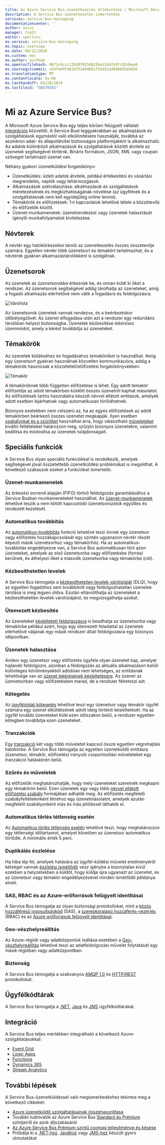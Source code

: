 ```yaml
---
title: Az Azure Service Bus-üzenetkezelés áttekintése | Microsoft Docs
description: A Service Bus-üzenetkezelés ismertetése
services: service-bus-messaging
documentationcenter: ''
author: axisc
manager: timlt
editor: spelluru
ms.service: service-bus-messaging
ms.topic: overview
ms.date: 09/22/2018
ms.custom: mvc
ms.author: aschhab
ms.openlocfilehash: 06f1cdccc135d8f025d6256a12d47a97c92dbee8
ms.sourcegitcommit: c63fe69fd624752d04661f56d52ad9d8693e9d56
ms.translationtype: MT
ms.contentlocale: hu-HU
ms.lasthandoff: 03/28/2019
ms.locfileid: "58579342"
---
```

# <a name="what-is-azure-service-bus"></a>Mi az Azure Service Bus?

A Microsoft Azure Service Bus egy teljes körűen felügyelt vállalati [integrációs](https://azure.com/integration) közvetítő. A Service Bust leggyakrabban az alkalmazások és szolgáltatások egymástól való elkülönítésére használják, továbbá az aszinkron adat- és állapotátvitel biztonságos platformjaként is alkalmazható. Az adatok különböző alkalmazások és szolgáltatások közötti átvitele az *üzenetek* segítségével történik. Bináris formátum, JSON, XML vagy csupán szöveget tartalmazó üzenet van. 

Néhány gyakori üzenetküldési forgatókönyv:

* Üzenetküldés: üzleti adatok átvitele, például értékesítési és vásárlási megrendelés, naplók vagy leltármozgások.
* Alkalmazások szétválasztása: alkalmazások és szolgáltatások méretezésének és megbízhatóságának növelése (az ügyfélnek és a szolgáltatásnak nem kell egyidejűleg online lennie).
* Témakörök és előfizetések: 1:*n* kapcsolatok lehetővé tétele a közzétevők és előfizetők között.
* Üzenet-munkamenetek: üzenetrendezést vagy üzenetek halasztását igénylő munkafolyamatok kivitelezése.

## <a name="namespaces"></a>Névterek

A névtér egy hatókörkezelési tároló az üzenetkezelés összes összetevője számára. Egyetlen névtér több üzenetsort és témakört tartalmazhat, és a névterek gyakran alkalmazástárolókként is szolgálnak.

## <a name="queues"></a>Üzenetsorok

Az üzenetek az *üzenetsorokba* érkeznek be, és onnan küldi ki őket a rendszer. Az üzenetsorok segítségével addig tárolhatja az üzeneteket, amíg a fogadó alkalmazás elérhetővé nem válik a fogadásra és feldolgozásra.

![Várólista](./media/service-bus-messaging-overview/about-service-bus-queue.png)

Az üzenetsorok üzenetek vannak rendezve, és a beérkezéskor időbélyegzővel. Az üzenet elfogadása után azt a rendszer egy redundáns tárolóban helyezi biztonságba. Üzenetek kézbesítése *lekéréses* üzemmódot, amely a kérést továbbítja az üzeneteket.

## <a name="topics"></a>Témakörök

Az üzenetek küldéséhez és fogadásához *témaköröket* is használhat. Amíg egy üzenetsort gyakran használnak közvetlen kommunikációra, addig a témakörök hasznosak a közzétételi/előfizetési forgatókönyvekben.

![Témakör](./media/service-bus-messaging-overview/about-service-bus-topic.png)

A témaköröknek több független előfizetése is lehet. Egy adott témakör előfizetője az adott témakörben küldött összes üzenetről kaphat másolatot. Az előfizetések tartós használatra készült névvel ellátott entitások, amelyek adott esetben lejárhatnak vagy automatikusan törlődhetnek.

Bizonyos esetekben nem célszerű az, ha az egyes előfizetések az adott témakörben beérkező összes üzenetet megkapják. Ilyen esetben [szabályokat és a szűrőket](topic-filters.md) használhat arra, hogy választható [műveleteket](topic-filters.md#actions) kiváltó feltételeket határozzon meg, szűrjön bizonyos üzenetekre, valamint beállítsa és módosítsa az üzenetek tulajdonságait.

## <a name="advanced-features"></a>Speciális funkciók

A Service Bus olyan speciális funkciókkal is rendelkezik, amelyek segítségével jóval összetettebb üzenetküldési problémákat is megoldhat. A következő szakaszok ezeket a funkciókat ismertetik:

### <a name="message-sessions"></a>Üzenet-munkamenetek

Az érkezési sorrend alapján (FIFO) törtnő feldolgozás garantálásához a Service Busban munkameneteket használhat. Az [üzenet-munkamenetek](message-sessions.md) lehetővé teszik a nem kötött kapcsolódó üzenetsorozatok együttes és rendezett kezelését. 

### <a name="auto-forwarding"></a>Automatikus továbbítás

Az [automatikus-továbbítás](service-bus-auto-forwarding.md) funkció lehetővé teszi önnek egy üzenetsor vagy előfizetés hozzákapcsolását egy szintén ugyanazon névtér részét képező másik üzenetsorhoz vagy témakörhöz. Ha az automatikus-továbbítás engedélyezve van, a Service Bus automatikusan törli azon üzeneteket, amelyek az első üzenetsorba vagy előfizetésbe (forrás) kerülnek, és áthelyezi őket a második üzenetsorba vagy témakörbe (cél).

### <a name="dead-lettering"></a>Kézbesíthetetlen levelek

A Service Bus támogatja a [kézbesíthetetlen levelek várólistáját](service-bus-dead-letter-queues.md) (DLQ), hogy az egyetlen fogadóhoz sem továbbított vagy feldolgozhatatlan üzenetek tárolása is meg legyen oldva. Ezután eltávolíthatja az üzeneteket a kézbesíthetetlen levelek várólistájáról, és megvizsgálhatja azokat.

### <a name="scheduled-delivery"></a>Ütemezett kézbesítés

Az üzeneteket [késleltetett feldolgozásra](message-sequencing.md#scheduled-messages) is beadhatja az üzenetsorba vagy témakörbe például azért, hogy egy ütemezett feladattal az üzenetek elérhetővé váljanak egy másik rendszer általi feldolgozásra egy bizonyos időpontban.

### <a name="message-deferral"></a>Üzenetek halasztása

Amikor egy üzenetsor vagy előfizetés ügyfele olyan üzenetet kap, amelyet hajlandó feldolgozni, azonban a feldolgozás az aktuális alkalmazáson belüli különleges körülményekből adódóan nem lehetséges, az entitásnak lehetősége van az [üzenet lekérésének késleltetésére](message-deferral.md). Az üzenet az üzenetsorban vagy előfizetésben marad, de a rendszer félreteszi azt.

### <a name="batching"></a>Kötegelés

Az [ügyféloldali kötegelés](service-bus-performance-improvements.md#client-side-batching) lehetővé teszi egy üzenetsor vagy témakör ügyfél számára egy üzenet elküldésének adott ideig történő késleltetését. Ha az ügyfél további üzeneteket küld ezen időszakon belül, a rendszer egyetlen kötegben továbbítja ezen üzeneteket. 

### <a name="transactions"></a>Tranzakciók

Egy [tranzakció](service-bus-transactions.md) két vagy több műveletet kapcsol össze egyetlen végrehajtási hatókörbe. A Service Bus támogatja az egyetlen üzenetküldő entitásra (üzenetsor, témakör, előfizetés) irányuló csoportosítási műveleteket egy tranzakció hatáskörén belül.

### <a name="filtering-and-actions"></a>Szűrés és műveletek

Az előfizetők meghatározhatják, hogy mely üzeneteket szeretnék megkapni egy témakörön belül. Ezen üzenetek egy vagy több [névvel ellátott előfizetési szabály](topic-filters.md) formájában adhatók meg. Az előfizetés megfelelő szabályfeltételenként létrehoz egy üzenetmásolatot, amelyek azután megfelelő szabályonként más és más jelöléssel láthatók el.

### <a name="auto-delete-on-idle"></a>Automatikus törlés tétlenség esetén

Az [Automatikus törlés tétlenség esetén](/dotnet/api/microsoft.servicebus.messaging.queuedescription.autodeleteonidle) lehetővé teszi, hogy meghatározzon egy tétlenségi időtartamot, amelyet követően az üzenetsor automatikus törlődik. A minimális érték 5 perc.

### <a name="duplicate-detection"></a>Duplikálás észlelése

Ha hiba lép fel, amelyek hatására az ügyfél-küldési művelet eredményéről kétségei vannak [észlelési ismétlődő](duplicate-detection.md) vesz igénybe a bizonytalan kívül ezekben a helyzetekben a küldőt, hogy küldje újra ugyanazt az üzenetet, és az üzenetsor vagy témakör engedélyezésével minden ismétlődő példánya elveti.

### <a name="sas-rbac-and-managed-identities-for-azure-resources"></a>SAS, RBAC és az Azure-erőforrások felügyelt identitásai

A Service Bus támogatja az olyan biztonsági protokollokat, mint a [közös hozzáférésű jogosultságkód](service-bus-sas.md) (SAS), a [szerepköralapú hozzáférés-vezérlés](service-bus-role-based-access-control.md) (RBAC) és az [Azure-erőforrások felügyelt identitásai](service-bus-managed-service-identity.md).

### <a name="geo-disaster-recovery"></a>Geo-vészhelyreállítás

Az Azure-régiók vagy adatközpontok leállása esetében a [Geo-vészhelyreállítás](service-bus-geo-dr.md) lehetővé teszi az adatfeldolgozási művelet folytatását egy másik régióban vagy adatközpontban.

### <a name="security"></a>Biztonság

A Service Bus támogatja a szabványos [AMQP 1.0](service-bus-amqp-overview.md) és [HTTP/REST](/rest/api/servicebus/) protokollokat.

## <a name="client-libraries"></a>Ügyfélkódtárak

A Service Bus támogatja a [.NET](https://github.com/Azure/azure-service-bus-dotnet/tree/master), [Java](https://github.com/Azure/azure-service-bus-java/tree/master) és [JMS](https://github.com/Azure/azure-service-bus/tree/master/samples/Java/qpid-jms-client) ügyfélkódtárakat.

## <a name="integration"></a>Integráció

A Service Bus teljes mértékben integrálható a következő Azure-szolgáltatásokkal:

- [Event Grid](https://azure.microsoft.com/services/event-grid/) 
- [Logic Apps](https://azure.microsoft.com/services/logic-apps/) 
- [Functions](https://azure.microsoft.com/services/functions/) 
- [Dynamics 365](https://dynamics.microsoft.com)
- [Stream Analytics](https://azure.microsoft.com/services/stream-analytics/)
 
## <a name="next-steps"></a>További lépések

A Service Bus-üzenetküldéssel való megismerkedéshez tekintse meg a következő cikkeket:

* [Azure üzenetküldő szolgáltatásainak összehasonlítása](../event-grid/compare-messaging-services.md?toc=%2fazure%2fservice-bus-messaging%2ftoc.json&bc=%2fazure%2fservice-bus-messaging%2fbreadcrumb%2ftoc.json)
* További tudnivalók az Azure Service Bus [Standard és Prémium](https://azure.microsoft.com/pricing/details/service-bus/) szintjeiről és azok díjszabásáról
* [Az Azure Service Bus Prémium szintű csomag teljesítménye és késése](https://blogs.msdn.microsoft.com/servicebus/2016/07/18/premium-messaging-how-fast-is-it/)
* Próbálja ki a [.NET-hez](service-bus-dotnet-get-started-with-queues.md), [Javához](service-bus-java-how-to-use-queues.md) vagy [JMS-hez](service-bus-java-how-to-use-jms-api-amqp.md) készült gyors útmutatókat
